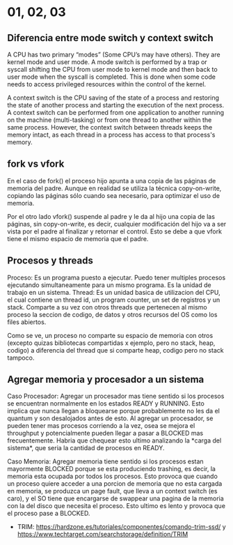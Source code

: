 <h1>01, 02, 03</h1>
<h2>Diferencia entre mode switch y context switch</h2>
A CPU has two primary “modes” (Some CPU’s may have others). They are kernel mode and user mode. A mode switch is performed by a trap or syscall shifting the CPU from user mode to kernel mode and then back to user mode when the syscall is completed. This is done when some code needs to access privileged resources within the control of the kernel.

A context switch is the CPU saving of the state of a process and restoring the state of another process and starting the execution of the next process. A context switch can be performed from one application to another running on the machine (multi-tasking) or from one thread to another within the same process. However, the context switch between threads keeps the memory intact, as each thread in a process has access to that process's memory.

<h2>fork vs vfork</h2>
En el caso de fork() el proceso hijo apunta a una copia de las páginas de memoria del padre. Aunque en realidad se utiliza la técnica copy-on-write, copiando las páginas sólo cuando sea necesario, para optimizar el uso de memoria.

Por el otro lado vfork() suspende al padre y le da al hijo una copia de las páginas, sin copy-on-write, es decir, cualquier modificación del hijo va a ser vista por el padre al finalizar y retornar el control. Esto se debe a que vfork tiene el mismo espacio de memoria que el padre.

<h2>Procesos y threads</h2>
Proceso: Es un programa puesto a ejecutar. Puedo tener multiples procesos ejecutando simultaneamente para un mismo programa. Es la unidad de trabajo en un sistema.
Thread: Es un unidad basica de utilizacion del CPU, el cual contiene un thread id, un program counter, un set de registros y un stack. Comparte a su vez con otros threads que pertenecen al mismo proceso la seccion de codigo, de datos y otros recursos del OS como los files abiertos.

Como se ve, un proceso no comparte su espacio de memoria con otros (excepto quizas bibliotecas compartidas x ejemplo, pero no stack, heap, codigo) a diferencia del thread que si comparte heap, codigo pero no stack tampoco.

<h2>Agregar memoria y procesador a un sistema</h2>
Caso Procesador: Agregar un procesador mas tiene sentido si los procesos se encuentran normalmente en los estados READY y RUNNING. Esto implica que nunca llegan a bloquearse porque probablemente no les da el quantum y son desalojados antes de esto. Al agregar un procesador, se pueden tener mas procesos corriendo a la vez, osea se mejora el throughput y potencialmente pueden llegar a pasar a BLOCKED mas frecuentemente. Habria que chequear esto ultimo analizando la *carga del sistema*, que seria la cantidad de procesos en READY.

Caso Memoria: Agregar memoria tiene sentido si los procesos estan mayormente BLOCKED porque se esta produciendo trashing, es decir, la memoria esta ocupada por todos los procesos. Esto provoca que cuando un proceso quiere acceder a una porcion de memoria que no esta cargada en memoria, se produzca un page fault, que lleva a un context switch (es caro), y el SO tiene que encargarse de swappear una pagina de la memoria con la del disco que necesita el proceso. Esto ultimo es lento y provoca que el proceso pase a BLOCKED.


* TRIM: https://hardzone.es/tutoriales/componentes/comando-trim-ssd/ y https://www.techtarget.com/searchstorage/definition/TRIM